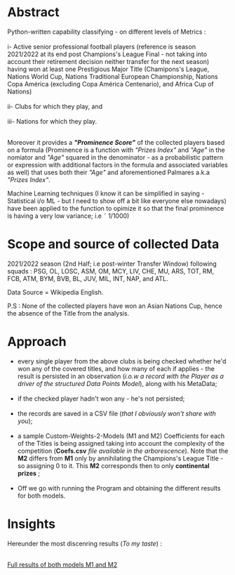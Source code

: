# Abstract

Python-written capability classifying - on different levels of Metrics : <br /> <br />
i- Active senior professional football players (reference is season 2021/2022 at its end post Champions's League Final - not taking into account their retirement decision neither transfer for the next season)  having won at least one Prestigious Major Title (Chamipons's League, Nations World Cup, Nations Traditional European Championship, Nations Copa América (excluding Copa América Centenario), and Africa Cup of Nations) <br /><br />
ii- Clubs for which they play, and <br /><br />
iii- Nations for which they play. <br /><br />

Moreover it provides a ***"Prominence Score"*** of the collected players based on a formula (Prominence is a function with *"Prizes Index"* and *"Age"* in the nomiator and *"Age"* squared in the denominator - as a probabilistic pattern or expression with additional factors in the formula and associated variables as well)  that uses both their *"Age"* and aforementioned Palmares a.k.a *"Prizes Index"*. 

Machine Learning techniques (I know it can be simplified in saying - Statistical i/o ML - but I need to show off a bit like everyone else nowadays) have been applied to the function to opimize it so that the final prominence is having a very low variance; i.e ˜ 1/1000)
 
# Scope and source of collected Data 

2021/2022 season (2nd Half; i.e post-winter Transfer Window) following squads : PSG, OL, LOSC, ASM, OM, MCY, LIV, CHE, MU, ARS, TOT, RM, FCB, ATM, BYM, BVB, BL, JUV, MIL, INT, NAP, and ATL.         

Data Source = Wikipedia English.


P.S : None of the collected players have won an Asian Nations Cup, hence the absence of the Title from the analysis.


# Approach

- every single player from the above clubs is being checked whether he'd won any of the covered titles, and how many of each if applies - the result is persisted in an observation (*i.o.w a record with the Player as a driver of the structured Data Points Model*), along with his MetaData; <br /><br />
- if the checked player hadn't won any - he's not persisted; <br /><br />
- the records are saved in a CSV file (*that I obviously won't share with you*); <br /><br />
- a sample Custom-Weights-2-Models (M1 and M2) Coefficients for each of the Titles is being assigned taking into account the complexity of the competition (**Coefs.csv** *file available in the arborescence*). Note that the **M2** differs from **M1** only by annihilating the Champions's League Title - so assigning 0 to it. This **M2** corresponds then to only **continental prizes** ; <br /><br />    
- Off we go with running the Program and obtaining the different results for both models.

# Insights

Hereunder the most discenring results (*To my taste*) : <br /><br />


[Full results of both models M1 and M2](https://www.dropbox.com/sh/e0disjr3p93ypk3/AABh5YPoOQoxr0RAqF20eSrsa/Cloack-Room%20Prizes%20Index?dl=0&subfolder_nav_tracking=1)

